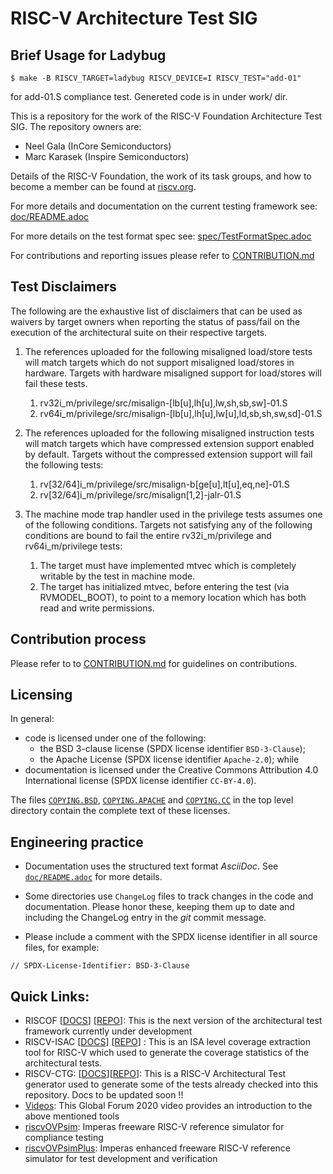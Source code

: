# RISC-V Architecture Test SIG

## Brief Usage for Ladybug

``$ make -B RISCV_TARGET=ladybug RISCV_DEVICE=I RISCV_TEST="add-01"``

for add-01.S compliance test. Genereted code is in under work/ dir.

This is a repository for the work of the RISC-V Foundation Architecture Test SIG. The repository owners are:

- Neel Gala (InCore Semiconductors)
- Marc Karasek (Inspire Semiconductors)

Details of the RISC-V Foundation, the work of its task groups, and how to become a member can be found at [riscv.org](https://riscv.org/).

For more details and documentation on the current testing framework see: [doc/README.adoc](doc/README.adoc)

For more details on the test format spec see: [spec/TestFormatSpec.adoc](spec/TestFormatSpec.adoc)

For contributions and reporting issues please refer to [CONTRIBUTION.md](CONTRIBUTION.md)

## Test Disclaimers

The following are the exhaustive list of disclaimers that can be used as waivers by target owners 
when reporting the status of pass/fail on the execution of the architectural suite on their respective targets.

1. The references uploaded for the following misaligned load/store tests will match targets which do 
   not support misaligned load/stores in hardware. Targets with hardware misaligned support for 
   load/stores will fail these tests.

   1. rv32i_m/privilege/src/misalign-[lb[u],lh[u],lw,sh,sb,sw]-01.S
   2. rv64i_m/privilege/src/misalign-[lb[u],lh[u],lw[u],ld,sb,sh,sw,sd]-01.S

2. The references uploaded for the following misaligned instruction tests will match targets which 
   have compressed extension support enabled by default. Targets without the compressed extension 
   support will fail the following tests:
   1. rv[32/64]i_m/privilege/src/misalign-b[ge[u],lt[u],eq,ne]-01.S
   2. rv[32/64]i_m/privilege/src/misalign[1,2]-jalr-01.S

3. The machine mode trap handler used in the privilege tests assumes one of the following conditions. 
   Targets not satisfying any of the following conditions are bound to fail the entire 
   rv32i_m/privilege and rv64i_m/privilege tests:
   1. The target must have implemented mtvec which is completely writable by the test in machine mode.
   2. The target has initialized mtvec, before entering the test (via RVMODEL_BOOT), to point to a memory location which has both read and write permissions.

## Contribution process

Please refer to to [CONTRIBUTION.md](CONTRIBUTION.md) for guidelines on contributions.

## Licensing

In general:
- code is licensed under one of the following:
  - the BSD 3-clause license (SPDX license identifier `BSD-3-Clause`);
  - the Apache License (SPDX license identifier `Apache-2.0`); while
- documentation is licensed under the Creative Commons Attribution 4.0 International license (SPDX license identifier `CC-BY-4.0`).

The files [`COPYING.BSD`](./COPYING.BSD), [`COPYING.APACHE`](./COPYING.APACHE) and [`COPYING.CC`](./COPYING.CC) in the top level directory contain the complete text of these licenses.

## Engineering practice

- Documentation uses the structured text format _AsciiDoc_.  See [`doc/README.adoc`](doc/README.adoc) for more details.

- Some directories use `ChangeLog` files to track changes in the code and documentation.  Please honor these, keeping them up to date and including the ChangeLog entry in the _git_ commit message.

- Please include a comment with the SPDX license identifier in all source files, for example:
```
// SPDX-License-Identifier: BSD-3-Clause
```

## Quick Links:

- RISCOF \[[DOCS](https://riscof.readthedocs.io/en/latest/)\] \[[REPO](https://gitlab.com/incoresemi/riscof/)\]: This is the next version of the architectural test framework currently under development
- RISCV-ISAC \[[DOCS](https://riscv-isac.readthedocs.io/en/latest/index.html)\] \[[REPO](https://github.com/riscv/riscv-isac)\] : This is an ISA level coverage extraction tool for RISC-V which used to generate the coverage statistics of the architectural tests.
- RISCV-CTG: \[[DOCS](https://riscv-ctg.readthedocs.io/en/latest/index.html)\]\[[REPO](https://github.com/riscv/riscv-ctg)\]: This is a RISC-V Architectural Test generator used to generate some of the tests already checked into this repository. Docs to be updated soon !!
- [Videos](https://youtu.be/VIW1or1Oubo): This Global Forum 2020 video provides an introduction to the above mentioned tools
- [riscvOVPsim](https://github.com/riscv-ovpsim/imperas-riscv-tests): Imperas freeware RISC-V reference simulator for compliance testing
- [riscvOVPsimPlus](https://www.ovpworld.org/riscvOVPsimPlus/): Imperas enhanced freeware RISC-V reference simulator for test development and verification

